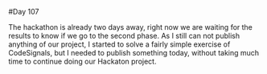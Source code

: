 #Day 107

The hackathon is already two days away, right now we are waiting for the results to know if we go to the second phase.
As I still can not publish anything of our project, I started to solve a fairly simple exercise of CodeSignals, but I needed to publish something today, without taking much time to continue doing our Hackaton project.